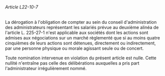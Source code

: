 ###### Article L22-10-7

La dérogation à l'obligation de compter au sein du conseil d'administration des administrateurs représentant les salariés prévue au deuxième alinéa de l'article L. 225-27-1 n'est applicable aux sociétés dont les actions sont admises aux négociations sur un marché règlementé que si au moins quatre cinquièmes de leurs actions sont détenues, directement ou indirectement, par une personne physique ou morale agissant seule ou de concert.

Toute nomination intervenue en violation du présent article est nulle. Cette nullité n'entraîne pas celle des délibérations auxquelles a pris part l'administrateur irrégulièrement nommé.

